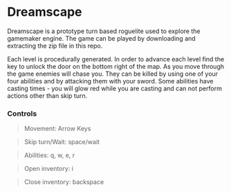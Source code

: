 # Dreamscape
Dreamscape is a prototype turn based roguelite used to explore the gamemaker engine. The game can be played by downloading and extracting the zip file in this repo.

Each level is procedurally generated. In order to advance each level find the key to unlock the door on the bottom right of the map. 
As you move through the game enemies will chase you. They can be killed by using one of your four abilities and by attacking them with your sword. 
Some abilities have casting times - you will glow red while you are casting and can not perform actions other than skip turn.


### Controls

> Movement: Arrow Keys

> Skip turn/Wait: space/wait

> Abilities: q, w, e, r

> Open inventory: i

> Close inventory: backspace

